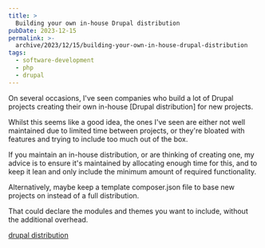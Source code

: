 ```yaml
---
title: >
  Building your own in-house Drupal distribution
pubDate: 2023-12-15
permalink: >-
  archive/2023/12/15/building-your-own-in-house-drupal-distribution
tags:
  - software-development
  - php
  - drupal
---
```


On several occasions, I've seen companies who build a lot of Drupal projects creating their own in-house [Drupal distribution] for new projects.

Whilst this seems like a good idea, the ones I've seen are either not well maintained due to limited time between projects, or they're bloated with features and trying to include too much out of the box.

If you maintain an in-house distribution, or are thinking of creating one, my advice is to ensure it's maintained by allocating enough time for this, and to keep it lean and only include the minimum amount of required functionality.

Alternatively, maybe keep a template composer.json file to base new projects on instead of a full distribution.

That could declare the modules and themes you want to include, without the additional overhead.

[drupal distribution]({{site.url}}/archive/2023/12/14/save-time-and-effort-with-drupal-distributions)

